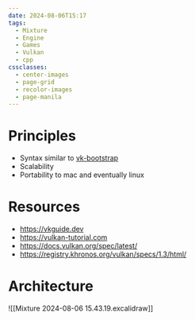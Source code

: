 ```yaml
---
date: 2024-08-06T15:17
tags:
  - Mixture
  - Engine
  - Games
  - Vulkan
  - cpp
cssclasses:
  - center-images
  - page-grid
  - recolor-images
  - page-manila
---
```

# Principles
- Syntax similar to [vk-bootstrap](https://github.com/charles-lunarg/vk-bootstrap/)
- Scalability
- Portability to mac and eventually linux

# Resources
- https://vkguide.dev
- https://vulkan-tutorial.com
- https://docs.vulkan.org/spec/latest/
- https://registry.khronos.org/vulkan/specs/1.3/html/

# Architecture
![[Mixture 2024-08-06 15.43.19.excalidraw]]